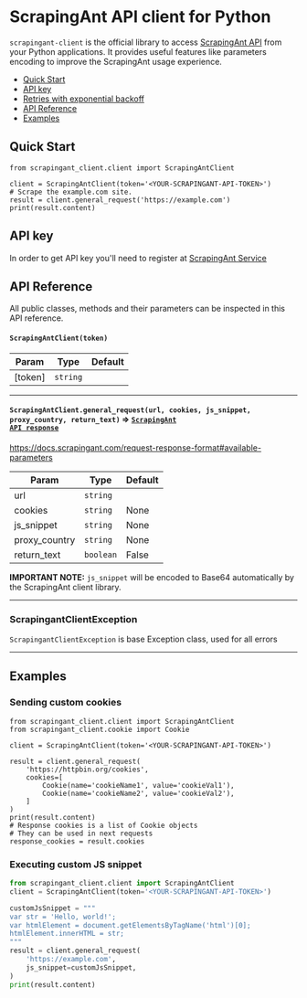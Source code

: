 # ScrapingAnt API client for Python
`scrapingant-client` is the official library to access [ScrapingAnt API](https://docs.scrapingant.com) from your
Python applications. It  provides useful features like parameters encoding to improve the ScrapingAnt usage experience.

<!-- toc -->

- [Quick Start](#quick-start)
- [API key](#api-key)
- [Retries with exponential backoff](#retries-with-exponential-backoff)
- [API Reference](#api-reference)
- [Examples](#examples)

<!-- tocstop -->

## Quick Start
```python3
from scrapingant_client.client import ScrapingAntClient

client = ScrapingAntClient(token='<YOUR-SCRAPINGANT-API-TOKEN>')
# Scrape the example.com site.
result = client.general_request('https://example.com')
print(result.content)
```

## API key
In order to get API key you'll need to register at [ScrapingAnt Service](https://app.scrapingant.com)

## API Reference
All public classes, methods and their parameters can be inspected in this API reference.

<a name="ScrapingAntClient"></a>

#### [](#ScrapingAntClient) `ScrapingAntClient(token)`


| Param | Type | Default |
| --- | --- | --- |
| [token] | <code>string</code> |  |



* * *

<a name="ScrapingAntClient+scrape"></a>

#### [](#ScrapingAntClient+scrape) `ScrapingAntClient.general_request(url, cookies, js_snippet, proxy_country, return_text)` ⇒ [<code>ScrapingAnt API response</code>](https://docs.scrapingant.com/request-response-format#response-structure)

https://docs.scrapingant.com/request-response-format#available-parameters

| Param | Type | Default |
| --- | --- | --- |
| url | <code>string</code> |  |
| cookies | <code>string</code> | None |
| js_snippet | <code>string</code> | None |
| proxy_country | <code>string</code> | None | 
| return_text | <code>boolean</code> | False |

**IMPORTANT NOTE:** <code>js_snippet</code> will be encoded to Base64 automatically by the ScrapingAnt client library.

* * *

<a name="ScrapingAntApiError"></a>

### [](#ScrapingantClientException) ScrapingantClientException

`ScrapingantClientException` is base Exception class, used for all errors

* * *

## Examples

### Sending custom cookies

```python3
from scrapingant_client.client import ScrapingAntClient
from scrapingant_client.cookie import Cookie

client = ScrapingAntClient(token='<YOUR-SCRAPINGANT-API-TOKEN>')

result = client.general_request(
    'https://httpbin.org/cookies', 
    cookies=[
        Cookie(name='cookieName1', value='cookieVal1'),
        Cookie(name='cookieName2', value='cookieVal2'),
    ]
)
print(result.content)
# Response cookies is a list of Cookie objects
# They can be used in next requests
response_cookies = result.cookies 
```

### Executing custom JS snippet

```python
from scrapingant_client.client import ScrapingAntClient
client = ScrapingAntClient(token='<YOUR-SCRAPINGANT-API-TOKEN>')

customJsSnippet = """
var str = 'Hello, world!';
var htmlElement = document.getElementsByTagName('html')[0];
htmlElement.innerHTML = str;
"""
result = client.general_request(
    'https://example.com', 
    js_snippet=customJsSnippet,
)
print(result.content)
```